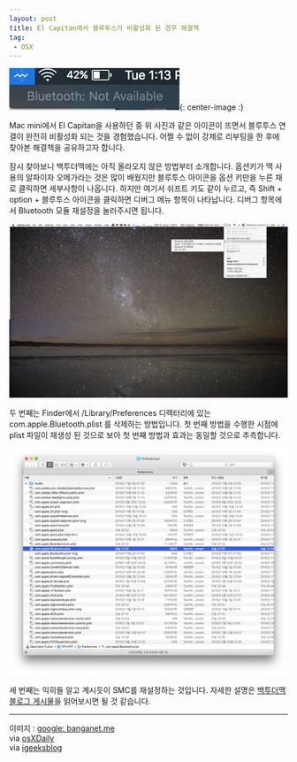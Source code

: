 ```yaml
---
layout: post
title: El Capitan에서 블루투스가 비활성화 된 경우 해결책
tag:
 - OSX
---
```


![](/Resources/2016-03-30/bluetooth_not_available.jpeg){: center-image :}

Mac mini에서 El Capitan을 사용하던 중 위 사진과 같은 아이콘이 뜨면서 블루투스 연결이 완전히 비활성화 되는 것을 경험했습니다. 어쩔 수 없이 강제로 리부팅을 한 후에 찾아본 해결책을 공유하고자 합니다.

잠시 찾아보니 백투더맥에는 아직 올라오지 않은 방법부터 소개합니다. 옵션키가 맥 사용의 알파이자 오메가라는 것은 많이 배웠지만 블루투스 아이콘을 옵션 키만을 누른 채로 클릭하면 세부사항이 나옵니다. 하지만 여기서 쉬프트 키도 같이 누르고, 즉 Shift + option + 블루투스 아이콘을 클릭하면 디버그 메뉴 항목이 나타납니다. 디버그 항목에서 Bluetooth 모듈 재설정을 눌러주시면 됩니다.

![](/Resources/2016-03-30/bluetooth_debug_menu.png)

두 번째는 Finder에서 /Library/Preferences 디렉터리에 있는 com.apple.Bluetooth.plist 를 삭제하는 방법입니다. 첫 번째 방법을 수행한 시점에 plist 파일이 재생성 된 것으로 보아 첫 번째 방법과 효과는 동일할 것으로 추측합니다.

![](/Resources/2016-03-30/com.apple.bluetooth.plist.png)

세 번째는 익히들 알고 계시듯이 SMC를 재설정하는 것입니다. 자세한 설명은 [백투더맥 블로그 게시물](http://macnews.tistory.com/742)을 읽어보시면 될 것 같습니다.

- - -

이미지 : [google: banganet.me](https://www.google.co.kr/url?sa=i&rct=j&q=&esrc=s&source=images&cd=&ved=0ahUKEwjruIDIsejLAhUI26YKHdMaA4MQjRwIBw&url=http%3A%2F%2Fwww.banganet.me%2Fapple%2FMacBook-Pro%2F66435-Bluetooth-not-available-after-El-Capitan-upgrade&psig=AFQjCNGAFN-PzYK_xnK-btUhUA3VIwOJAA&ust=1459426346226829)  
via [osXDaily](http://osxdaily.com/2015/12/15/reset-bluetooth-hardware-module-mac-osx/)  
via [igeeksblog](http://www.igeeksblog.com/fix-bluetooth-not-available-error-mac/)